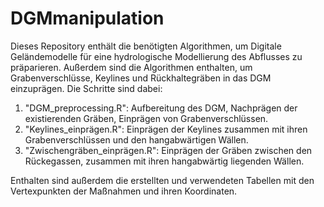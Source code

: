 # DGMmanipulation

Dieses Repository enthält die benötigten Algorithmen, um Digitale Geländemodelle für eine hydrologische Modellierung des Abflusses zu präparieren.
Außerdem sind die Algorithmen enthalten, um Grabenverschlüsse, Keylines und Rückhaltegräben in das DGM einzuprägen.
Die Schritte sind dabei:
  1. "DGM_preprocessing.R": Aufbereitung des DGM, Nachprägen der existierenden Gräben, Einprägen von Grabenverschlüssen.
  2. "Keylines_einprägen.R": Einprägen der Keylines zusammen mit ihren Grabenverschlüssen und den hangabwärtigen Wällen.
  3. "Zwischengräben_einprägen.R": Einprägen der Gräben zwischen den Rückegassen, zusammen mit ihren hangabwärtig liegenden Wällen.
     
Enthalten sind außerdem die erstellten und verwendeten Tabellen mit den Vertexpunkten der Maßnahmen und ihren Koordinaten.

